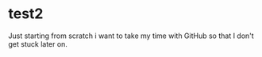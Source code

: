 # test2
Just starting from scratch
i want to take my time with GitHub so that I don't get stuck later on.

